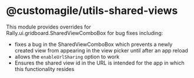 # @customagile/utils-shared-views

This module provides overrides for Rally.ui.gridboard.SharedViewComboBox for bug fixes including:
* fixes a bug in the SharedViewComboBox which prevents a newly created
view from appearing in the view picker until after an app reload
* allows the `enableUrlSharing` option to work
* Ensures the shared view id in the URL is intended for the app in which this functionality resides


